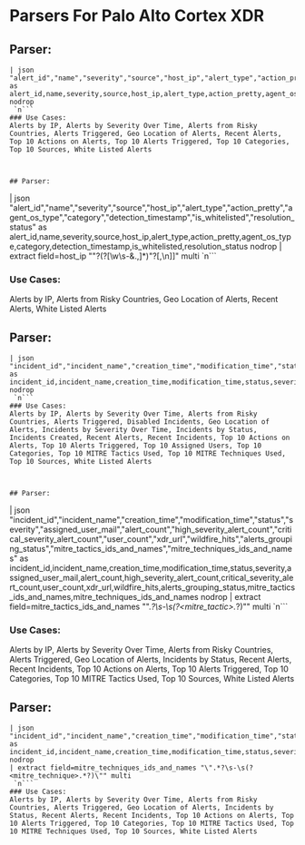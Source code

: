 # Parsers For Palo Alto Cortex XDR

## Parser:
```
| json "alert_id","name","severity","source","host_ip","alert_type","action_pretty","agent_os_type","category","detection_timestamp","is_whitelisted","resolution_status" as alert_id,name,severity,source,host_ip,alert_type,action_pretty,agent_os_type,category,detection_timestamp,is_whitelisted,resolution_status nodrop
 `n```
### Use Cases:
Alerts by IP, Alerts by Severity Over Time, Alerts from Risky Countries, Alerts Triggered, Geo Location of Alerts, Recent Alerts, Top 10 Actions on Alerts, Top 10 Alerts Triggered, Top 10 Categories, Top 10 Sources, White Listed Alerts



## Parser:
```
| json "alert_id","name","severity","source","host_ip","alert_type","action_pretty","agent_os_type","category","detection_timestamp","is_whitelisted","resolution_status" as alert_id,name,severity,source,host_ip,alert_type,action_pretty,agent_os_type,category,detection_timestamp,is_whitelisted,resolution_status nodrop
| extract field=host_ip "\"?(?<ip>[\w\s\-&.,]*)\"?[,\n\]]" multi
 `n```
### Use Cases:
Alerts by IP, Alerts from Risky Countries, Geo Location of Alerts, Recent Alerts, White Listed Alerts



## Parser:
```
| json "incident_id","incident_name","creation_time","modification_time","status","severity","assigned_user_mail","alert_count","high_severity_alert_count","critical_severity_alert_count","user_count","xdr_url","wildfire_hits","alerts_grouping_status","mitre_tactics_ids_and_names","mitre_techniques_ids_and_names" as incident_id,incident_name,creation_time,modification_time,status,severity,assigned_user_mail,alert_count,high_severity_alert_count,critical_severity_alert_count,user_count,xdr_url,wildfire_hits,alerts_grouping_status,mitre_tactics_ids_and_names,mitre_techniques_ids_and_names nodrop
 `n```
### Use Cases:
Alerts by IP, Alerts by Severity Over Time, Alerts from Risky Countries, Alerts Triggered, Disabled Incidents, Geo Location of Alerts, Incidents by Severity Over Time, Incidents by Status, Incidents Created, Recent Alerts, Recent Incidents, Top 10 Actions on Alerts, Top 10 Alerts Triggered, Top 10 Assigned Users, Top 10 Categories, Top 10 MITRE Tactics Used, Top 10 MITRE Techniques Used, Top 10 Sources, White Listed Alerts



## Parser:
```
| json "incident_id","incident_name","creation_time","modification_time","status","severity","assigned_user_mail","alert_count","high_severity_alert_count","critical_severity_alert_count","user_count","xdr_url","wildfire_hits","alerts_grouping_status","mitre_tactics_ids_and_names","mitre_techniques_ids_and_names" as incident_id,incident_name,creation_time,modification_time,status,severity,assigned_user_mail,alert_count,high_severity_alert_count,critical_severity_alert_count,user_count,xdr_url,wildfire_hits,alerts_grouping_status,mitre_tactics_ids_and_names,mitre_techniques_ids_and_names nodrop
| extract field=mitre_tactics_ids_and_names "\".*?\s-\s(?<mitre_tactic>.*?)\"" multi
 `n```
### Use Cases:
Alerts by IP, Alerts by Severity Over Time, Alerts from Risky Countries, Alerts Triggered, Geo Location of Alerts, Incidents by Status, Recent Alerts, Recent Incidents, Top 10 Actions on Alerts, Top 10 Alerts Triggered, Top 10 Categories, Top 10 MITRE Tactics Used, Top 10 Sources, White Listed Alerts



## Parser:
```
| json "incident_id","incident_name","creation_time","modification_time","status","severity","assigned_user_mail","alert_count","high_severity_alert_count","critical_severity_alert_count","user_count","xdr_url","wildfire_hits","alerts_grouping_status","mitre_tactics_ids_and_names","mitre_techniques_ids_and_names" as incident_id,incident_name,creation_time,modification_time,status,severity,assigned_user_mail,alert_count,high_severity_alert_count,critical_severity_alert_count,user_count,xdr_url,wildfire_hits,alerts_grouping_status,mitre_tactics_ids_and_names,mitre_techniques_ids_and_names nodrop
| extract field=mitre_techniques_ids_and_names "\".*?\s-\s(?<mitre_technique>.*?)\"" multi
 `n```
### Use Cases:
Alerts by IP, Alerts by Severity Over Time, Alerts from Risky Countries, Alerts Triggered, Geo Location of Alerts, Incidents by Status, Recent Alerts, Recent Incidents, Top 10 Actions on Alerts, Top 10 Alerts Triggered, Top 10 Categories, Top 10 MITRE Tactics Used, Top 10 MITRE Techniques Used, Top 10 Sources, White Listed Alerts


